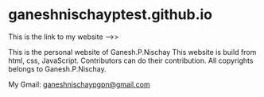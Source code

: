 # ganeshnischayptest.github.io
This is the link to my website -->>

This is the personal website of Ganesh.P.Nischay
This website is build from html, css, JavaScript.
Contributors can do their contribution.
All copyrights belongs to Ganesh.P.Nischay.

My Gmail: ganeshnischaypgpn@gmail.com


